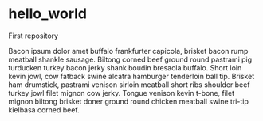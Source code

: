 # hello_world
First repository

Bacon ipsum dolor amet buffalo frankfurter capicola, brisket bacon rump meatball shankle sausage. Biltong corned beef ground round pastrami pig turducken turkey bacon jerky shank boudin bresaola buffalo. Short loin kevin jowl, cow fatback swine alcatra hamburger tenderloin ball tip. Brisket ham drumstick, pastrami venison sirloin meatball short ribs shoulder beef turkey jowl filet mignon cow jerky. Tongue venison kevin t-bone, filet mignon biltong brisket doner ground round chicken meatball swine tri-tip kielbasa corned beef.
